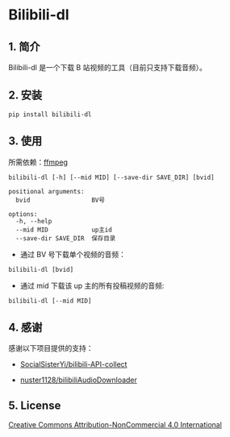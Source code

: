 # Bilibili-dl

## 1. 简介

Bilibili-dl 是一个下载 B 站视频的工具（目前只支持下载音频）。

## 2. 安装

```
pip install bilibili-dl
```

## 3. 使用

所需依赖：[ffmpeg](https://ffmpeg.org)

```
bilibili-dl [-h] [--mid MID] [--save-dir SAVE_DIR] [bvid]

positional arguments:
  bvid                 BV号

options:
  -h, --help
  --mid MID            up主id
  --save-dir SAVE_DIR  保存目录
```

- 通过 BV 号下载单个视频的音频：

```
bilibili-dl [bvid]
```

- 通过 mid 下载该 up 主的所有投稿视频的音频:

```
bilibili-dl [--mid MID]
```

## 4. 感谢

感谢以下项目提供的支持：

- [SocialSisterYi/bilibili-API-collect](https://github.com/SocialSisterYi/bilibili-API-collect)

- [nuster1128/bilibiliAudioDownloader](https://github.com/nuster1128/bilibiliAudioDownloader.git)

## 5. License

[Creative Commons Attribution-NonCommercial 4.0 International](LICENSE)
